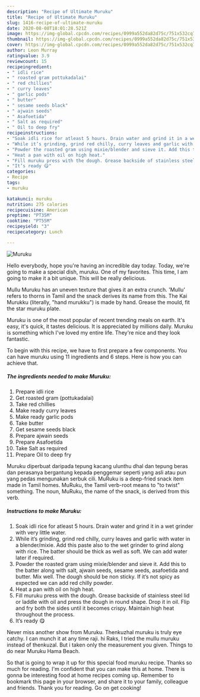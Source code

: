 ```yaml
---
description: "Recipe of Ultimate Muruku"
title: "Recipe of Ultimate Muruku"
slug: 1416-recipe-of-ultimate-muruku
date: 2020-08-08T18:01:28.521Z
image: https://img-global.cpcdn.com/recipes/0999a552da82d75c/751x532cq70/muruku-recipe-main-photo.jpg
thumbnail: https://img-global.cpcdn.com/recipes/0999a552da82d75c/751x532cq70/muruku-recipe-main-photo.jpg
cover: https://img-global.cpcdn.com/recipes/0999a552da82d75c/751x532cq70/muruku-recipe-main-photo.jpg
author: Leon Murray
ratingvalue: 3.9
reviewcount: 15
recipeingredient:
- " idli rice"
- " roasted gram pottukadalai"
- " red chillies"
- " curry leaves"
- " garlic pods"
- " butter"
- " sesame seeds black"
- " ajwain seeds"
- " Asafoetida"
- " Salt as required"
- " Oil to deep fry"
recipeinstructions:
- "Soak idli rice for atleast 5 hours. Drain water and grind it in a wet grinder with very little water."
- "While it’s grinding, grind red chilly, curry leaves and garlic with water in a blender/mixie. Add this paste also to the wet grinder to grind along with rice. The batter should be thick as well as soft. We can add water later if required."
- "Powder the roasted gram using mixie/blender and sieve it. Add this to the batter along with salt, ajwain seeds, sesame seeds, asafoetida and butter. Mix well. The dough should be non sticky. If it’s not spicy as expected we can add red chilly powder."
- "Heat a pan with oil on high heat."
- "Fill muruku press with the dough. Grease backside of stainless steel lid or laddle with oil and press the dough in round shape. Drop it in oil. Flip and fry both the sides until it becomes crispy. Maintain high heat throughout the process."
- "It’s ready 😋"
categories:
- Recipe
tags:
- muruku

katakunci: muruku 
nutrition: 275 calories
recipecuisine: American
preptime: "PT35M"
cooktime: "PT55M"
recipeyield: "3"
recipecategory: Lunch

---
```



![Muruku](https://img-global.cpcdn.com/recipes/0999a552da82d75c/751x532cq70/muruku-recipe-main-photo.jpg)

Hello everybody, hope you're having an incredible day today. Today, we're going to make a special dish, muruku. One of my favorites. This time, I am going to make it a bit unique. This will be really delicious.

Mullu Muruku has an uneven texture that gives it an extra crunch. &#39;Mullu&#39; refers to thorns in Tamil and the snack derives its name from this. The Kai Murukku (literally, &#34;hand murukku&#34;) is made by hand. Grease the mould, fit the star muruku plate.

Muruku is one of the most popular of recent trending meals on earth. It's easy, it's quick, it tastes delicious. It is appreciated by millions daily. Muruku is something which I've loved my entire life. They're nice and they look fantastic.


To begin with this recipe, we have to first prepare a few components. You can have muruku using 11 ingredients and 6 steps. Here is how you can achieve that.

<!--inarticleads1-->

##### The ingredients needed to make Muruku:

1. Prepare  idli rice
1. Get  roasted gram (pottukadalai)
1. Take  red chillies
1. Make ready  curry leaves
1. Make ready  garlic pods
1. Take  butter
1. Get  sesame seeds black
1. Prepare  ajwain seeds
1. Prepare  Asafoetida
1. Take  Salt as required
1. Prepare  Oil to deep fry


Muruku diperbuat daripada tepung kacang ulunthu dhal dan tepung beras dan perasanya bergantung kepada penggemar seperti yang asli atau pun yang pedas mengunakan serbuk cili. MuRuku is a deep-fried snack item made in Tamil homes. MuRuku, the Tamil verb-root means to &#34;to twist&#34; something. The noun, MuRuku, the name of the snack, is derived from this verb. 

<!--inarticleads2-->

##### Instructions to make Muruku:

1. Soak idli rice for atleast 5 hours. Drain water and grind it in a wet grinder with very little water.
1. While it’s grinding, grind red chilly, curry leaves and garlic with water in a blender/mixie. Add this paste also to the wet grinder to grind along with rice. The batter should be thick as well as soft. We can add water later if required.
1. Powder the roasted gram using mixie/blender and sieve it. Add this to the batter along with salt, ajwain seeds, sesame seeds, asafoetida and butter. Mix well. The dough should be non sticky. If it’s not spicy as expected we can add red chilly powder.
1. Heat a pan with oil on high heat.
1. Fill muruku press with the dough. Grease backside of stainless steel lid or laddle with oil and press the dough in round shape. Drop it in oil. Flip and fry both the sides until it becomes crispy. Maintain high heat throughout the process.
1. It’s ready 😋


Never miss another show from Muruku. Thenkuzhal muruku is truly eye catchy. I can munch it at any time raji. hi Raks, I tried the mullu muruku instead of thenkuzal. But i taken only the measurement you given. Things to do near Muruku Hama Beach. 

So that is going to wrap it up for this special food muruku recipe. Thanks so much for reading. I'm confident that you can make this at home. There is gonna be interesting food at home recipes coming up. Remember to bookmark this page in your browser, and share it to your family, colleague and friends. Thank you for reading. Go on get cooking!
